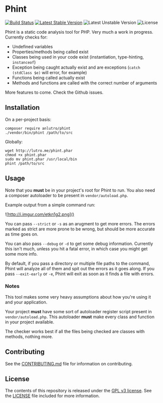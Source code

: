 # Phint

[![Build Status](https://travis-ci.org/anlutro/phint.png?branch=master)](https://travis-ci.org/anlutro/phint)
[![Latest Stable Version](https://poser.pugx.org/anlutro/phint/v/stable.svg)](https://github.com/anlutro/phint/releases)
![Latest Unstable Version](https://poser.pugx.org/anlutro/phint/v/unstable.svg)
![License](https://poser.pugx.org/anlutro/phint/license.svg)

Phint is a static code analysis tool for PHP. Very much a work in progress. Currently checks for:

- Undefined variables
- Properties/methods being called exist
- Classes being used in your code exist (instantiation, type-hinting, `instanceof`)
- Exception being caught actually exist and are exceptions (`catch (stdClass $e)` will error, for example)
- Functions being called actually exist
- Methods and functions are called with the correct number of arguments

More features to come. Check the Github issues.

## Installation

On a per-project basis:

	composer require anlutro/phint
	./vendor/bin/phint /path/to/src

Globally:

	wget http://lutro.me/phint.phar
	chmod +x phint.phar
	sudo mv phint.phar /usr/local/bin
	phint /path/to/src

## Usage

Note that you **must** be in your project's root for Phint to run. You also need a composer autoloader to be present in `vendor/autoload.php`.

Example output from a simple command run:

![http://i.imgur.com/etkn1g2.png]()

You can pass `--strict` or `-s` as an arugment to get more errors. The errors marked as strict are more prone to be wrong, but should be more accurate as time goes on.

You can also pass `--debug` or `-d` to get some debug information. Currently this isn't much, unless you hit a fatal error, in which case you might get some more info.

By default, if you pass a directory or multiple file paths to the command, Phint will analyze all of them and spit out the errors as it goes along. If you pass `--exit-early` or `-e`, Phint will exit as soon as it finds a file with errors.

### Notes

This tool makes some very heavy assumptions about how you're using it and your application.

Your project **must** have some sort of autoloader register script present in `vendor/autoload.php`. This autoloader **must** make every class and function in your project available.

The checker works best if all the files being checked are classes with methods, nothing more.

## Contributing

See the [CONTRIBUTING.md](CONTRIBUTING.md) file for information on contributing.

## License

The contents of this repository is released under the [GPL v3 license](http://opensource.org/licenses/GPL-3.0). See the [LICENSE](LICENSE) file included for more information.
